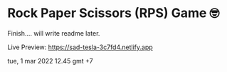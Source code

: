 # Rock Paper Scissors (RPS) Game 🤓 

Finish.... will write readme later.

Live Preview: https://sad-tesla-3c7fd4.netlify.app

tue, 1 mar 2022 12.45 gmt +7

